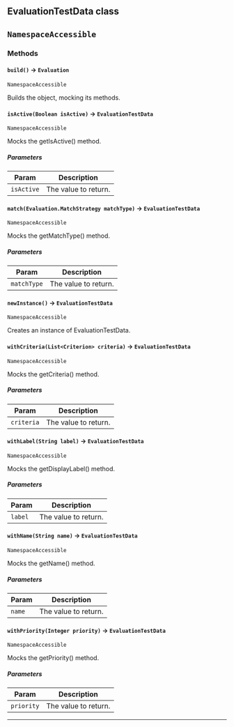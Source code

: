 ## EvaluationTestData class

`NamespaceAccessible`
---
### Methods
<!-- panels:start -->
<!-- div:left-panel -->
#### `build()` → `Evaluation`

`NamespaceAccessible`

Builds the object, mocking its methods.

<!-- panels:end -->
<!-- panels:start -->
<!-- div:left-panel -->
#### `isActive(Boolean isActive)` → `EvaluationTestData`

`NamespaceAccessible`

Mocks the getIsActive() method.

##### Parameters
|Param|Description|
|-----|-----------|
|`isActive` |  The value to return. |

<!-- panels:end -->
<!-- panels:start -->
<!-- div:left-panel -->
#### `match(Evaluation.MatchStrategy matchType)` → `EvaluationTestData`

`NamespaceAccessible`

Mocks the getMatchType() method.

##### Parameters
|Param|Description|
|-----|-----------|
|`matchType` |  The value to return. |

<!-- panels:end -->
<!-- panels:start -->
<!-- div:left-panel -->
#### `newInstance()` → `EvaluationTestData`

`NamespaceAccessible`

Creates an instance of EvaluationTestData.

<!-- panels:end -->
<!-- panels:start -->
<!-- div:left-panel -->
#### `withCriteria(List<Criterion> criteria)` → `EvaluationTestData`

`NamespaceAccessible`

Mocks the getCriteria() method.

##### Parameters
|Param|Description|
|-----|-----------|
|`criteria` |  The value to return. |

<!-- panels:end -->
<!-- panels:start -->
<!-- div:left-panel -->
#### `withLabel(String label)` → `EvaluationTestData`

`NamespaceAccessible`

Mocks the getDisplayLabel() method.

##### Parameters
|Param|Description|
|-----|-----------|
|`label` |  The value to return. |

<!-- panels:end -->
<!-- panels:start -->
<!-- div:left-panel -->
#### `withName(String name)` → `EvaluationTestData`

`NamespaceAccessible`

Mocks the getName() method.

##### Parameters
|Param|Description|
|-----|-----------|
|`name` |  The value to return. |

<!-- panels:end -->
<!-- panels:start -->
<!-- div:left-panel -->
#### `withPriority(Integer priority)` → `EvaluationTestData`

`NamespaceAccessible`

Mocks the getPriority() method.

##### Parameters
|Param|Description|
|-----|-----------|
|`priority` |  The value to return. |

<!-- panels:end -->
---
